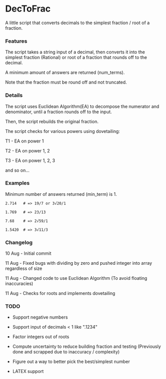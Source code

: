 # DecToFrac
A little script that converts decimals to the simplest fraction / root of a fraction.

### Features
The script takes a string input of a decimal, then converts it into the simplest fraction (Rational) or root of a fraction that rounds off to the decimal.

A minimum amount of answers are returned (num_terms).

Note that the fraction must be round off and not truncated.

### Details
The script uses Euclidean Algorithm(EA) to decompose the numerator and denominator, until a fraction rounds off to the input.

Then, the script rebuilds the original fraction.

The script checks for various powers using dovetailing:

T1 - EA on power 1

T2 - EA on power 1, 2

T3 - EA on power 1, 2, 3

and so on...

### Examples
Minimum number of answers returned (min_term) is 1.
```
2.714   # => 19/7 or 3√20/1

1.769   # => 23/13

7.68    # => 2√59/1

1.5420  # => 3√11/3
```
### Changelog
10 Aug - Initial commit

11 Aug - Fixed bugs with dividing by zero and pushed integer into array regardless of size

11 Aug - Changed code to use Euclidean Algorithm (To avoid floating inaccuracies)

11 Aug - Checks for roots and implements dovetailing

### TODO
- Support negative numbers

- Support input of decimals < 1 like ".1234"

- Factor integers out of roots

- Compute uncertainty to reduce building fraction and testing (Previously done and scrapped due to inaccuracy / complexity)

- Figure out a way to better pick the best/simplest number

- LATEX support